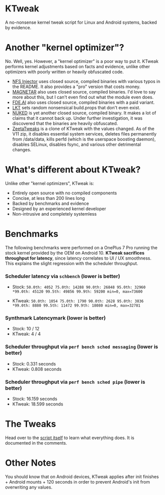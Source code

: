 # KTweak
A no-nonsense kernel tweak script for Linux and Android systems, backed by evidence.

# Another "kernel optimizer"?
No. Well, yes. However, a "kernel optimizer" is a poor way to put it. KTweak performs kernel adjustments based on facts and evidence, unlike other optimizers with poorly written or heavily obfuscated code.

* [NFS Injector](https://github.com/Magisk-Modules-Grave/nfsinjector) uses closed source, compiled binaries with various typos in the README. It also provides a "pro" version that costs money.
* [MAGNETAR](https://github.com/Magisk-Modules-Grave/MAGNETAR) also uses closed source, compiled binaries. I'd love to say more about this, but I can't even find out what the module even does.
* [FDE.AI](https://forum.xda-developers.com/apps/magisk/beta-feradroid-engine-v0-19-ultimate-t3284421) also uses closed source, compiled binaries with a paid variant.
* [LKT](https://github.com/Magisk-Modules-Grave/legendary_kernel_tweaks/blob/master/common/system.prop) sets random nonsensical build.props that don't even exist.
* [NUKED](https://forum.xda-developers.com/apps/magisk/module-tool-atteryerformancerivacy-t4131715) is yet another closed source, compiled binary. It makes a lot of claims that it cannot back up. Under further investigation, it was discovered that the binaries are heavily obfuscated.
* [ZeetaTweaks](https://t.me/zeetaaprojbot) is a clone of KTweak with the values changed. As of the V11 zip, it disables essential system services, deletes files permanently from /data/data, kills perfd (which is the userspace boosting daemon), disables SELinux, disables fsync, and various other detrimental changes.

# What's different about KTweak?
Unlike other "kernel optimizers", KTweak is:

* Entirely open source with no compiled components
* Concise, at less than 200 lines long
* Backed by benchmarks and evidence
* Designed by an experienced kernel developer
* Non-intrusive and completely systemless

# Benchmarks
The following benchmarks were performed on a OnePlus 7 Pro running the stock kernel provided by the OEM on Android 10. **KTweak sacrifices throughput for latency**, since latency correlates to UI / UX smoothness. This explains the slight regression with the scheduler throughput.


### Scheduler latency via `schbench` (lower is better)
- Stock:
`50.0th: 4052
75.0th: 14288
90.0th: 26848
95.0th: 32960
*99.0th: 45120
99.5th: 49856
99.9th: 59200
min=0, max=73600`

- KTweak:
`50.0th: 1054
75.0th: 1790
90.0th: 2628
95.0th: 3836
*99.0th: 8880
99.5th: 11472
99.9th: 18080
min=0, max=32781`

### Synthmark Latencymark (lower is better)
- Stock: 10 / 12
- KTweak: 4 / 4

### Scheduler throughput via `perf bench sched messaging` (lower is better)
- Stock: 0.331 seconds
- KTweak: 0.808 seconds

### Scheduler throughput via `perf bench sched pipe` (lower is better)
- Stock: 16.159 seconds
- KTweak: 18.599 seconds

# The Tweaks
Head over to the [script itself](ktweak) to learn what everything does. It is documented in the comments.

# Other Notes
You should know that on Android devices, KTweak applies after init finishes + Android mounts + 120 seconds in order to prevent Android's init from overwriting any values.
